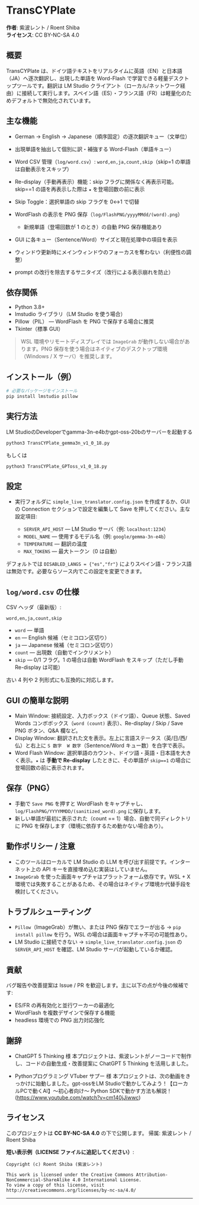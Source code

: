 # TransCYPlate

**作者**: 紫波レント / Roent Shiba  
**ライセンス**: CC BY-NC-SA 4.0 

## 概要

TransCYPlate は、ドイツ語テキストをリアルタイムに英語（EN）と日本語（JA）へ逐次翻訳し、出現した単語を Word-Flash で学習できる軽量デスクトップツールです。翻訳は LM Studio クライアント（ローカル/ネットワーク経由）に接続して実行します。スペイン語（ES）・フランス語（FR）は軽量化のためデフォルトで無効化されています。

## 主な機能

* German → English → Japanese（順序固定）の逐次翻訳キュー（文単位）
* 出現単語を抽出して個別に訳・補強する Word-Flash（単語キュー）
* Word CSV 管理（`log/word.csv`）: `word,en,ja,count,skip`（skip=1 の単語は自動表示をスキップ）
* Re-display（手動再表示）機能：skip フラグに関係なく再表示可能。skip==1 の語を再表示した際は `★` を登場回数の前に表示
* Skip Toggle：選択単語の skip フラグを 0↔1 で切替
* WordFlash の表示を PNG 保存（`log/FlashPNG/yyyyMMdd/(word).png`）

  * 新規単語（登場回数が 1 のとき）の自動 PNG 保存機能あり
* GUI に各キュー（Sentence/Word）サイズと現在処理中の項目を表示
* ウィンドウ更新時にメインウィンドウのフォーカスを奪わない（利便性の調整）
* prompt の改行を除去するサニタイズ（改行による表示崩れを防止）

## 依存関係

* Python 3.8+
* lmstudio ライブラリ（LM Studio を使う場合）
* Pillow（PIL） — WordFlash を PNG で保存する場合に推奨
* Tkinter（標準 GUI）

> WSL 環境やリモートディスプレイでは `ImageGrab` が動作しない場合があります。PNG 保存を使う場合はネイティブのデスクトップ環境（Windows / X サーバ）を推奨します。

## インストール（例）

```bash
# 必要なパッケージをインストール
pip install lmstudio pillow
```

## 実行方法

LM StudioのDeveloperでgamma-3n-e4bかgpt-oss-20bのサーバーを起動する

```bash
python3 TransCYPlate_gemma3n_v1_0_18.py
```
もしくは
```bash
python3 TransCYPlate_GPToss_v1_0_18.py
```


## 設定

* 実行フォルダに `simple_live_translator.config.json` を作成するか、GUI の Connection セクションで設定を編集して Save を押してください。主な設定項目:

  * `SERVER_API_HOST` — LM Studio サーバ（例: `localhost:1234`）
  * `MODEL_NAME` — 使用するモデル名（例: `google/gemma-3n-e4b`）
  * `TEMPERATURE` — 翻訳の温度
  * `MAX_TOKENS` — 最大トークン（0 は自動）

デフォルトでは `DISABLED_LANGS = {"es","fr"}` によりスペイン語・フランス語は無効です。必要ならソース内でこの設定を変更できます。

## `log/word.csv` の仕様

CSV ヘッダ（最新版）:

```
word,en,ja,count,skip
```

* `word` — 単語
* `en` — English 候補（セミコロン区切り）
* `ja` — Japanese 候補（セミコロン区切り）
* `count` — 出現数（自動でインクリメント）
* `skip` — 0/1 フラグ。1 の場合は自動 WordFlash をスキップ（ただし手動 Re-display は可能）

古い 4 列や 2 列形式にも互換的に対応します。

## GUI の簡単な説明

* Main Window: 接続設定、入力ボックス（ドイツ語）、Queue 状態、Saved Words コンボボックス（`word (count)` 表示）、Re-display / Skip / Save PNG ボタン、Q\&A 欄など。
* Display Window: 翻訳された文を表示。左上に言語ステータス（英/日/西/仏）と右上に `S 数字  W 数字`（Sentence/Word キュー数）を白字で表示。
* Word Flash Window: 選択単語のカウント、ドイツ語・英語・日本語を大きく表示。`★` は **手動で Re-display** したときに、その単語が `skip==1` の場合に登場回数の前に表示されます。

## 保存（PNG）

* 手動で `Save PNG` を押すと WordFlash をキャプチャし、`log/FlashPNG/YYYYMMDD/(sanitized_word).png` に保存します。
* 新しい単語が最初に表示された（count == 1）場合、自動で同ディレクトリに PNG を保存します（環境に依存するため動かない場合あり）。

## 動作ポリシー / 注意

* このツールはローカルで LM Studio の LLM を呼び出す前提です。インターネット上の API キーを直接埋め込む実装はしていません。
* `ImageGrab` を使った画面キャプチャはプラットフォーム依存です。WSL + X 環境では失敗することがあるため、その場合はネイティブ環境か代替手段を検討してください。

## トラブルシューティング

* `Pillow`（ImageGrab）が無い、または PNG 保存でエラーが出る → `pip install pillow` を行う。WSL の場合は画面キャプチャ不可の可能性あり。
* LM Studio に接続できない → `simple_live_translator.config.json` の `SERVER_API_HOST` を確認、LM Studio サーバが起動しているか確認。

## 貢献

バグ報告や改善提案は Issue / PR を歓迎します。主に以下の点が今後の候補です:

* ES/FR の再有効化と並行ワーカーの最適化
* WordFlash を複数デザインで保存する機能
* headless 環境での PNG 出力対応強化

## 謝辞

* ChatGPT 5 Thinking 様
本プロジェクトは、紫波レントがノーコードで制作し、コードの自動生成・改善提案に ChatGPT 5 Thinking を活用しました。

* Pythonプログラミング VTuber サプー 様
本プロジェクトは、次の動画をきっかけに始動しました。gpt-ossをLM Studioで動かしてみよう！【ローカルPCで動くAI】〜初心者向け〜 Python SDKで動かす方法も解説！(https://www.youtube.com/watch?v=cm140jJiwwc)


## ライセンス

このプロジェクトは **CC BY-NC-SA 4.0** の下で公開します。
帰属: 紫波レント / Roent Shiba

**短い表示例（LICENSE ファイルに追記してください）**:

```
Copyright (c) Roent Shiba (紫波レント)

This work is licensed under the Creative Commons Attribution-NonCommercial-ShareAlike 4.0 International License.
To view a copy of this license, visit http://creativecommons.org/licenses/by-nc-sa/4.0/
```

---
